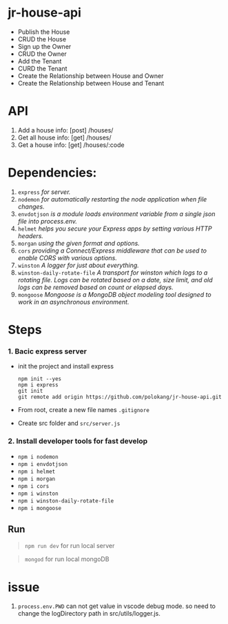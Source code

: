 # jr-house-api

- Publish the House
- CRUD the House
- Sign up the Owner
- CRUD the Owner
- Add the Tenant
- CURD the Tenant
- Create the Relationship between House and Owner
- Create the Relationship between House and Tenant

# API

1. Add a house info: [post] /houses/
2. Get all house info: [get] /houses/
3. Get a house info: [get] /houses/:code

# Dependencies:

1. `express` _for server._
2. `nodemon` _for automatically restarting the node application when file changes._
3. `envdotjson` _is a module loads environment variable from a single json file into process.env._
4. `helmet` _helps you secure your Express apps by setting various HTTP headers._
5. `morgan` _using the given format and options._
6. `cors` _providing a Connect/Express middleware that can be used to enable CORS with various options._
7. `winston` _A logger for just about everything._
8. `winston-daily-rotate-file` _A transport for winston which logs to a rotating file. Logs can be rotated based on a date, size limit, and old logs can be removed based on count or elapsed days._
9. `mongoose` _Mongoose is a MongoDB object modeling tool designed to work in an asynchronous environment._

# Steps

### 1. Bacic express server

- init the project and install express

  ```
  npm init --yes
  npm i express
  git init
  git remote add origin https://github.com/polokang/jr-house-api.git
  ```

- From root, create a new file names `.gitignore`
- Create src folder and `src/server.js`

### 2. Install developer tools for fast develop

- `npm i nodemon`
- `npm i envdotjson`
- `npm i helmet`
- `npm i morgan`
- `npm i cors`
- `npm i winston`
- `npm i winston-daily-rotate-file`
- `npm i mongoose`

## Run

> `npm run dev` for run local server

> `mongod` for run local mongoDB

# issue

1. `process.env.PWD` can not get value in vscode debug mode. so need to change the logDirectory path in src/utils/logger.js.
